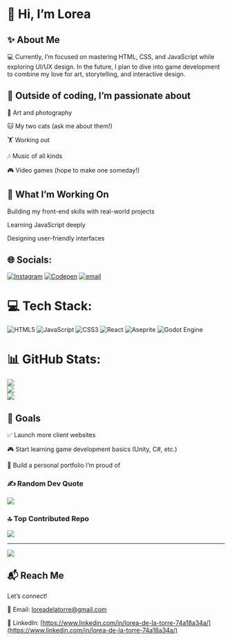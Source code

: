 ## <h1>🌸 Hi, I’m Lorea</h1>

## ✨ About Me
💻 Currently, I’m focused on mastering HTML, CSS, and JavaScript while exploring UI/UX design. In the future, I plan to dive into game development to combine my love for art, storytelling, and interactive design.

## 🐾 Outside of coding, I’m passionate about

🎨 Art and photography

🐱 My two cats (ask me about them!)

🏋️ Working out

🎶 Music of all kinds

🎮 Video games (hope to make one someday!)

## 🌱 What I’m Working On

Building my front-end skills with real-world projects

Learning JavaScript deeply

Designing user-friendly interfaces

## 🌐 Socials:
[![Instagram](https://img.shields.io/badge/Instagram-%23E4405F.svg?logo=Instagram&logoColor=white)](https://instagram.com/@sad_lemon_thing) [![Codepen](https://img.shields.io/badge/Codepen-000000?logo=codepen&logoColor=white)](https://codepen.io/@cornious-on-the-cob) [![email](https://img.shields.io/badge/Email-D14836?logo=gmail&logoColor=white)](mailto:loreadelatorre@gmail.com) 

# 💻 Tech Stack:
![HTML5](https://img.shields.io/badge/html5-%23E34F26.svg?style=plastic&logo=html5&logoColor=white) ![JavaScript](https://img.shields.io/badge/javascript-%23323330.svg?style=plastic&logo=javascript&logoColor=%23F7DF1E) ![CSS3](https://img.shields.io/badge/css3-%231572B6.svg?style=plastic&logo=css3&logoColor=white) ![React](https://img.shields.io/badge/react-%2320232a.svg?style=plastic&logo=react&logoColor=%2361DAFB) ![Aseprite](https://img.shields.io/badge/Aseprite-FFFFFF?style=plastic&logo=Aseprite&logoColor=#7D929E) ![Godot Engine](https://img.shields.io/badge/GODOT-%23FFFFFF.svg?style=plastic&logo=godot-engine)
# 📊 GitHub Stats:
![](https://github-readme-stats.vercel.app/api?username=cornious-on-the-cob&theme=gotham&hide_border=false&include_all_commits=true&count_private=true)<br/>
![](https://nirzak-streak-stats.vercel.app/?user=cornious-on-the-cob&theme=gotham&hide_border=false)<br/>
![](https://github-readme-stats.vercel.app/api/top-langs/?username=cornious-on-the-cob&theme=gotham&hide_border=false&include_all_commits=true&count_private=true&layout=compact)


## 🎯 Goals

✅ Launch more client websites

🎮 Start learning game development basics (Unity, C#, etc.)

🌟 Build a personal portfolio I’m proud of

### ✍️ Random Dev Quote
![](https://quotes-github-readme.vercel.app/api?type=horizontal&theme=radical)

### 🔝 Top Contributed Repo
![](https://github-contributor-stats.vercel.app/api?username=cornious-on-the-cob&limit=5&theme=bear&combine_all_yearly_contributions=true)

---
[![](https://visitcount.itsvg.in/api?id=cornious-on-the-cob&icon=7&color=5)](https://visitcount.itsvg.in)

## 📬 Reach Me 

Let’s connect!

📧 Email: loreadelatorre@gmail.com

💼 LinkedIn: [https://www.linkedin.com/in/lorea-de-la-torre-74a18a34a/](https://www.linkedin.com/in/lorea-de-la-torre-74a18a34a/)
<!--
**cornious-on-the-cob/cornious-on-the-cob** is a ✨ _special_ ✨ repository because its `README.md` (this file) appears on your GitHub profile.

Here are some ideas to get you started:

- 🔭 I’m currently working on ...
- 🌱 I’m currently learning ...
- 👯 I’m looking to collaborate on ...
- 🤔 I’m looking for help with ...
- 💬 Ask me about ...
- 📫 How to reach me: ...
- 😄 Pronouns: ...
- ⚡ Fun fact: ...
-->
